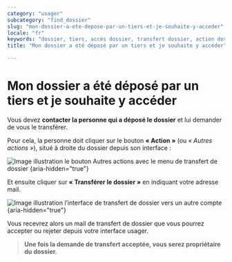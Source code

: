 ```yaml
---
category: "usager"
subcategory: "find_dossier"
slug: "mon-dossier-a-ete-depose-par-un-tiers-et-je-souhaite-y-acceder"
locale: "fr"
keywords: "dossier, tiers, accès dossier, transfert dossier, action dossier"
title: "Mon dossier a été déposé par un tiers et je souhaite y accéder"

---
```


# Mon dossier a été déposé par un tiers et je souhaite y accéder

Vous devez **contacter la personne qui a déposé le dossier** et lui demander de vous le transférer.

Pour cela, la personne doit cliquer sur le bouton **« Action »** (ou _« Autres actions »_), situé à droite du dossier depuis son interface :

![Image illustration le bouton Autres actions avec le menu de transfert de dossier {aria-hidden="true"}](faq/usager-dossier-actions-menu-transfer.png)

Et ensuite cliquer sur **« Transférer le dossier »** en indiquant votre adresse mail.

![Image illustration l’interface de transfert de dossier vers un autre compte {aria-hidden="true"}](faq/usager-transfer-dossier.png)

Vous recevrez alors un mail de transfert de dossier que vous pourrez accepter ou rejeter depuis votre interface usager. 
> **Une fois la demande de transfert acceptée, vous serez propriétaire du dossier.** 
